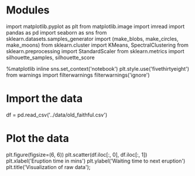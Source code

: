 # Modules
import matplotlib.pyplot as plt
from matplotlib.image import imread
import pandas as pd
import seaborn as sns
from sklearn.datasets.samples_generator import (make_blobs,
                                                make_circles,
                                                make_moons)
from sklearn.cluster import KMeans, SpectralClustering
from sklearn.preprocessing import StandardScaler
from sklearn.metrics import silhouette_samples, silhouette_score

%matplotlib inline
sns.set_context('notebook')
plt.style.use('fivethirtyeight')
from warnings import filterwarnings
filterwarnings('ignore')

# Import the data
df = pd.read_csv('../data/old_faithful.csv')

# Plot the data
plt.figure(figsize=(6, 6))
plt.scatter(df.iloc[:, 0], df.iloc[:, 1])
plt.xlabel('Eruption time in mins')
plt.ylabel('Waiting time to next eruption')
plt.title('Visualization of raw data');
